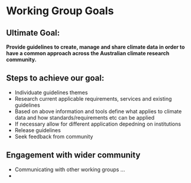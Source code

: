 # Working Group Goals

## Ultimate Goal:
**Provide guidelines to create, manage and share climate data in order to have a common approach across the Australian climate research community.**


## Steps to achieve our goal:
- Individuate guidelines themes 
- Research current applicable requirements, services and existing guidelines 
- Based on above information and tools define what applies to climate data and how standards/requirements etc can be applied 
- If necessary allow for different application depedning on institutions
- Release guidelines
- Seek feedback from community

## Engagement with wider community
- Communicating with other working groups
...
-  


